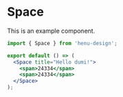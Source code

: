 # Space

This is an example component.

```jsx
import { Space } from 'henu-design';

export default () => (
  <Space title="Hello dumi!">
    <span>24334</span>
    <span>24334</span>
  </Space>
);
```

